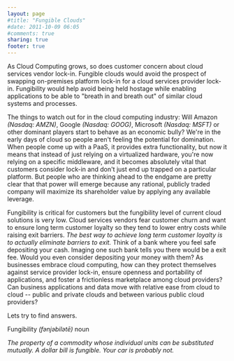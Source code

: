```yaml
---
layout: page
#title: "Fungible Clouds"
#date: 2011-10-09 06:05
#comments: true
sharing: true
footer: true
---
```

As Cloud Computing grows, so does customer concern about cloud services vendor lock-in. Fungible clouds would avoid the prospect of swapping on-premises platform lock-in for a cloud services provider lock-in. Fungibility would help avoid being held hostage while enabling applications to be able to "breath in and breath out" of similar cloud systems and processes. 

The things to watch out for in the cloud computing industry: Will Amazon _(Nasdaq: AMZN)_, Google _(Nasdaq: GOOG)_, Microsoft _(Nasdaq: MSFT)_ or other dominant players start to behave as an economic bully? We're in the early days of cloud so people aren't feeling the potential for domination. When people come up with a PaaS, it provides extra functionality, but now it means that instead of just relying on a virtualized hardware, you're now relying on a specific middleware, and it becomes absolutely vital that customers consider lock-in and don't just end up trapped on a particular platform. But people who are thinking ahead to the endgame are pretty clear that that power will emerge because any rational, publicly traded company will maximize its shareholder value by applying any available leverage.

Fungibility is critical for customers but the fungibility level of current cloud solutions is very low. Cloud services vendors fear customer churn and want to ensure long term customer loyalty so they tend to lower entry costs while raising exit barriers. _The best way to achieve long term customer loyalty is to actually eliminate barriers to exit._ Think of a bank where you feel safe depositing your cash. Imaging one such bank tells you there would be a exit fee. Would you even consider depositing your money with them? As businesses embrace cloud computing, how can they protect themselves against service provider lock-in, ensure openness and portability of applications, and foster a frictionless marketplace among cloud providers? Can business applications and data move with relative ease from cloud to cloud -- public and private clouds and between various public cloud providers?

Lets try to find answers.

Fungibility _(fənjəbilətē)_ noun

_The property of a commodity whose individual units can be substituted mutually. A dollar bill is fungible. Your car is probably not._